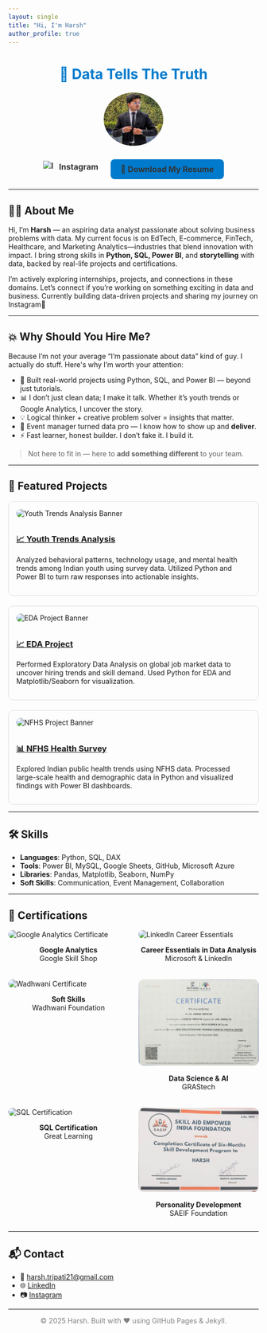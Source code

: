 ```yaml
---
layout: single
title: "Hi, I'm Harsh"
author_profile: true
---
```


<style>
@keyframes fadeInSlideUp {
  0% {
    opacity: 0;
    transform: translateY(30px);
  }
  100% {
    opacity: 1;
    transform: translateY(0);
  }
}

.animated-heading {
  font-size: 28px;
  font-weight: bold;
  color: #007acc;
  animation: fadeInSlideUp 1.2s ease-out forwards;
  text-align: center;
  margin-bottom: 20px;
}

.social-links {
  display: flex;
  justify-content: center;
  gap: 25px;
  margin-bottom: 20px;
}

.social-links a {
  text-decoration: none;
  color: #333;
  font-weight: bold;
  display: flex;
  align-items: center;
  font-size: 16px;
}

.social-links img {
  width: 24px;
  height: 24px;
  margin-right: 8px;
}

.resume-button {
  display: inline-block;
  padding: 10px 20px;
  background-color: #007acc;
  color: white;
  font-weight: bold;
  border-radius: 8px;
  text-decoration: none;
  margin-top: 10px;
}

.resume-button:hover {
  background-color: #005f99;
}
</style>

<h2 class="animated-heading">📢 Data Tells The Truth</h2>

<p align="center">
  <img src="https://raw.githubusercontent.com/harsh-bca/portfolio-assets/main/github_profile_pic.jpg" alt="Harsh Profile Pic" style="width: 120px; border-radius: 50%;" />
</p>

<div class="social-links">
  <a href="https://instagram.com/harsh._diaries" target="_blank">
    <img src="https://cdn-icons-png.flaticon.com/512/2111/2111463.png" alt="Instagram Logo">Instagram
  </a>
  <a href="https://github.com/harsh-bca/portfolio-assets/blob/main/Harsh_Tripathi_Data_Analyst_Resume.pdf" target="_blank" class="resume-button">
    📄 Download My Resume
  </a>
</div>

---

## 👨‍💻 About Me

Hi, I’m **Harsh** — an aspiring data analyst passionate about solving business problems with data. My current focus is on EdTech, E-commerce, FinTech, Healthcare, and Marketing Analytics—industries that blend innovation with impact. I bring strong skills in **Python, SQL, Power BI**, and **storytelling** with data, backed by real-life projects and certifications.

I’m actively exploring internships, projects, and connections in these domains. Let’s connect if you’re working on something exciting in data and business.
Currently building data-driven projects and sharing my journey on Instagram🤞

---

## 💥 Why Should You Hire Me?

Because I’m not your average “I’m passionate about data” kind of guy. I actually do stuff. Here's why I’m worth your attention:

- 🔧 Built real-world projects using Python, SQL, and Power BI — beyond just tutorials.
- 📊 I don’t just clean data; I make it talk. Whether it’s youth trends or Google Analytics, I uncover the story.
- 💡 Logical thinker + creative problem solver = insights that matter.
- 🎤 Event manager turned data pro — I know how to show up and **deliver**.
- ⚡ Fast learner, honest builder. I don’t fake it. I build it.

> Not here to fit in — here to **add something different** to your team.

---


## 💼 Featured Projects

<div style="display: flex; flex-direction: column; gap: 20px;">

  <div style="border:1px solid #ddd; padding:15px; border-radius:10px;">
    <img src="https://raw.githubusercontent.com/harsh-bca/portfolio-assets/main/Youth%20trends%20analysis%20banner.png" alt="Youth Trends Analysis Banner" style="width:100%; border-radius: 10px; margin-bottom: 10px;" />
    <h3><a href="https://github.com/harsh-bca/youth-trends-analysis">📈 Youth Trends Analysis</a></h3>
    <p>Analyzed behavioral patterns, technology usage, and mental health trends among Indian youth using survey data. Utilized Python and Power BI to turn raw responses into actionable insights.</p>
  </div>

  <div style="border:1px solid #ddd; padding:15px; border-radius:10px;">
    <img src="https://raw.githubusercontent.com/harsh-bca/portfolio-assets/main/EDA%20project%20banner.png
" alt="EDA Project Banner" style="width:100%; border-radius: 10px; margin-bottom: 10px;" />
    <h3><a href="https://github.com/harsh-bca/EDA-Project">📈 EDA Project</a></h3>
    <p>Performed Exploratory Data Analysis on global job market data to uncover hiring trends and skill demand. Used Python for EDA and Matplotlib/Seaborn for visualization.</p>
  </div>

  <div style="border:1px solid #ddd; padding:15px; border-radius:10px;">
    <img src="https://raw.githubusercontent.com/harsh-bca/portfolio-assets/main/NFHS%20data%20analysis%20banner.png" alt="NFHS Project Banner" style="width:100%; border-radius: 10px; margin-bottom: 10px;" />
    <h3><a href="https://github.com/harsh-bca/National-Family-Health-Survey-Analysis">📊 NFHS Health Survey</a></h3>
    <p>Explored Indian public health trends using NFHS data. Processed large-scale health and demographic data in Python and visualized findings with Power BI dashboards.</p>
  </div>

</div>


---

## 🛠️ Skills

- **Languages**: Python, SQL, DAX  
- **Tools**: Power BI, MySQL, Google Sheets, GitHub, Microsoft Azure  
- **Libraries**: Pandas, Matplotlib, Seaborn, NumPy  
- **Soft Skills**: Communication, Event Management, Collaboration  

---



## 🧾 Certifications

<div style="display: grid; grid-template-columns: repeat(auto-fit, minmax(240px, 1fr)); gap: 20px;">

  <div>
    <img src="https://github.com/harsh-bca/portfolio-assets/blob/main/google%20analytics%20certificate_page-0001.jpg?raw=true" alt="Google Analytics Certificate" style="width: 100%; border-radius: 10px;" />
    <p align="center"><strong>Google Analytics</strong><br>Google Skill Shop</p>
  </div>

  <div>
    <img src="https://github.com/harsh-bca/portfolio-assets/blob/main/CertificateOfCompletion_Career%20Essentials%20in%20Data%20Analysis%20by%20Microsoft%20and%20LinkedIn_page-0001.jpg?raw=true" alt="LinkedIn Career Essentials" style="width: 100%; border-radius: 10px;" />
    <p align="center"><strong>Career Essentials in Data Analysis</strong><br>Microsoft & LinkedIn</p>
  </div>

  <div>
    <img src="https://github.com/harsh-bca/portfolio-assets/blob/main/wadhwani%20foundation%20certificate%20_page-0001.jpg?raw=true" alt="Wadhwani Certificate" style="width: 100%; border-radius: 10px;" />
    <p align="center"><strong>Soft Skills</strong><br>Wadhwani Foundation</p>
  </div>

  <div>
    <img src="https://raw.githubusercontent.com/harsh-bca/portfolio-assets/main/grastech%20certificate.jpg" alt="Grastech Certificate" style="width: 100%; border-radius: 10px;" />
    <p align="center"><strong>Data Science & AI</strong><br>GRAStech</p>
  </div>

  <div>
    <img src="https://github.com/harsh-bca/portfolio-assets/blob/main/SQL%20certification%20_page-0001.jpg?raw=true" alt="SQL Certification" style="width: 100%; border-radius: 10px;" />
    <p align="center"><strong>SQL Certification</strong><br>Great Learning</p>
  </div>

  <div>
    <img src="https://raw.githubusercontent.com/harsh-bca/portfolio-assets/main/SAEIF%20CERTIFICATE.jpg" alt="SAEIF Certificate" style="width: 100%; border-radius: 10px;" />
    <p align="center"><strong>Personality Development</strong><br>SAEIF Foundation</p>
  </div>

</div>


---

## 📬 Contact

- 📧 [harsh.tripati21@gmail.com](mailto:harsh.tripati21@gmail.com)  
- 🌐 [LinkedIn](https://www.linkedin.com/in/harsh-tripathi-64376333a/)  
- 📷 [Instagram](https://instagram.com/harsh._diaries)  

---

<p align="center" style="color: gray; font-size: 14px;">
  © 2025 Harsh. Built with ❤️ using GitHub Pages & Jekyll.
</p>
